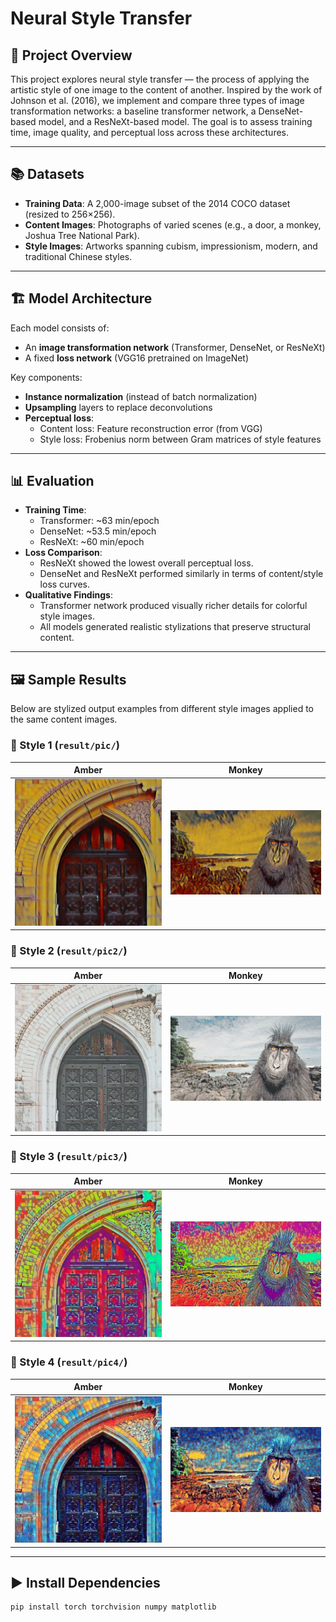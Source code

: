 # Neural Style Transfer

## 📌 Project Overview

This project explores neural style transfer — the process of applying the artistic style of one image to the content of another. Inspired by the work of Johnson et al. (2016), we implement and compare three types of image transformation networks: a baseline transformer network, a DenseNet-based model, and a ResNeXt-based model. The goal is to assess training time, image quality, and perceptual loss across these architectures.

---

## 📚 Datasets

- **Training Data**: A 2,000-image subset of the 2014 COCO dataset (resized to 256×256).
- **Content Images**: Photographs of varied scenes (e.g., a door, a monkey, Joshua Tree National Park).
- **Style Images**: Artworks spanning cubism, impressionism, modern, and traditional Chinese styles.

---

## 🏗️ Model Architecture

Each model consists of:
- An **image transformation network** (Transformer, DenseNet, or ResNeXt)
- A fixed **loss network** (VGG16 pretrained on ImageNet)

Key components:
- **Instance normalization** (instead of batch normalization)
- **Upsampling** layers to replace deconvolutions
- **Perceptual loss**:
  - Content loss: Feature reconstruction error (from VGG)
  - Style loss: Frobenius norm between Gram matrices of style features

---

## 📊 Evaluation

- **Training Time**:
  - Transformer: ~63 min/epoch
  - DenseNet: ~53.5 min/epoch
  - ResNeXt: ~60 min/epoch
- **Loss Comparison**:
  - ResNeXt showed the lowest overall perceptual loss.
  - DenseNet and ResNeXt performed similarly in terms of content/style loss curves.
- **Qualitative Findings**:
  - Transformer network produced visually richer details for colorful style images.
  - All models generated realistic stylizations that preserve structural content.

---

## 🖼️ Sample Results

Below are stylized output examples from different style images applied to the same content images.

### 🎨 Style 1 (`result/pic/`)

| Amber | Monkey |
|-------|--------|
| ![](result/pic/pic_amber.jpg) | ![](result/pic/pic_monkey.jpg) |

### 🎨 Style 2 (`result/pic2/`)

| Amber | Monkey |
|-------|--------|
| ![](result/pic2/pic2_amber.jpg) | ![](result/pic2/pic2_monkey.jpg) |

### 🎨 Style 3 (`result/pic3/`)

| Amber | Monkey |
|-------|--------|
| ![](result/pic3/pic3_amber.jpg) | ![](result/pic3/pic3_monkey.jpg) |

### 🎨 Style 4 (`result/pic4/`)

| Amber | Monkey |
|-------|--------|
| ![](result/pic4/pic4_amber.jpg) | ![](result/pic4/pic4_monkey.jpg) |


---

## ▶️ Install Dependencies

```bash
pip install torch torchvision numpy matplotlib
